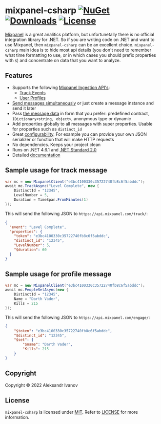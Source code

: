 # mixpanel-csharp [![NuGet](http://img.shields.io/nuget/v/mixpanel-csharp.svg)](https://www.nuget.org/packages/mixpanel-csharp/) [![Downloads](https://img.shields.io/nuget/dt/mixpanel-csharp.svg)](https://www.nuget.org/packages/mixpanel-csharp/) [![License](https://img.shields.io/badge/license-MIT-blue.svg)](LICENSE.md)
[Mixpanel](https://mixpanel.com/) is a great analitics platform, but unfortunetally there is no official integration library for .NET. So if you are writing code on .NET and want to use Mixpanel, then ```mixpanel-csharp``` can be an excellent choice. ```mixpanel-csharp``` main idea is to hide most api details (you don't need to remember what time formatting to use, or in which cases you should prefix properties with ```$```) and concentrate on data that you want to analyze.

## Features
- Supports the following [Mixpanel Ingestion API's](https://developer.mixpanel.com/reference/ingestion-api):
    - [Track Events](https://developer.mixpanel.com/reference/track-event)
    - [User Profiles](https://developer.mixpanel.com/reference/user-profiles)
- [Send messages simultaneously](https://github.com/eealeivan/mixpanel-csharp/wiki/Sending-messages) or just create a message instance and send it later
- Pass [the message data](https://github.com/eealeivan/mixpanel-csharp/wiki/Message-data) in form that you prefer: predefined contract, `IDictionary<string, object>`, anonymous type or dynamic
- Add properties globally to all messages with super properties. Usable for properties such as `distinct_id`
- Great [configurability](https://github.com/eealeivan/mixpanel-csharp/wiki/Configuration). For example you can provide your own JSON serializer or function that will make HTTP requests
- No dependencies. Keeps your project clean
- Runs on .NET 4.6.1 and [.NET Standard 2.0](https://docs.microsoft.com/en-us/dotnet/standard/net-standard)
- Detailed [documentation](https://github.com/eealeivan/mixpanel-csharp/wiki)

## Sample usage for track message
```csharp
var mc = new MixpanelClient("e3bc4100330c35722740fb8c6f5abddc");
await mc.TrackAsync("Level Complete", new {
    DistinctId = "12345",
    LevelNumber = 5,
    Duration = TimeSpan.FromMinutes(1)
});
```
This will send the following JSON to `https://api.mixpanel.com/track/`:
```json
{
  "event": "Level Complete",
  "properties": {
    "token": "e3bc4100330c35722740fb8c6f5abddc",
    "distinct_id": "12345",
    "LevelNumber": 5,
    "$duration": 60
  }
}
```

## Sample usage for profile message
```csharp
var mc = new MixpanelClient("e3bc4100330c35722740fb8c6f5abddc");
await mc.PeopleSetAsync(new {
    DistinctId = "12345",   
    Name = "Darth Vader",    
    Kills = 215
});
```
This will send the following JSON to `https://api.mixpanel.com/engage/`:
```json
{
    "$token": "e3bc4100330c35722740fb8c6f5abddc",
    "$distinct_id": "12345",    
    "$set": {       
        "$name": "Darth Vader",      
        "Kills": 215
    }
}
```

## Copyright
Copyright © 2022 Aleksandr Ivanov

## License
```mixpanel-csharp``` is licensed under [MIT](https://www.opensource.org/licenses/mit-license.php). Refer to [LICENSE](https://github.com/eealeivan/mixpanel-csharp/blob/master/LICENSE) for more information.
